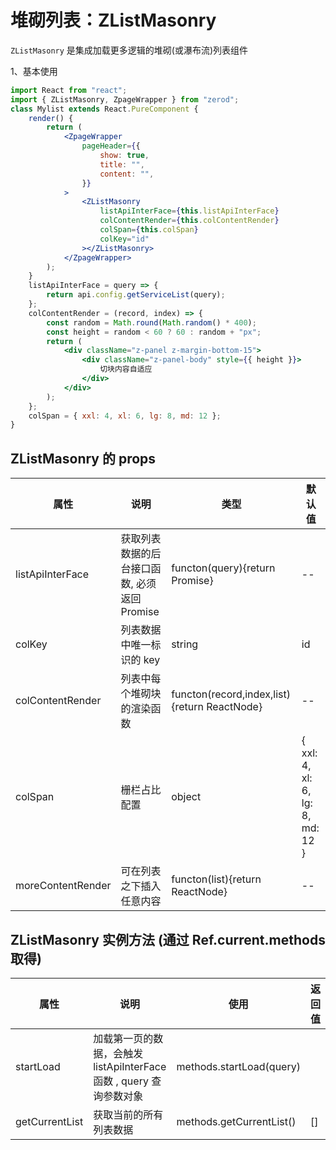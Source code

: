 <!--
 * @Author: zgt
 * @Date: 2019-09-20 19:52:56
 * @LastEditors: zgt
 * @LastEditTime: 2019-10-12 17:04:09
 * @Description: file content
 -->

# 堆砌列表：ZListMasonry

`ZListMasonry` 是集成加载更多逻辑的堆砌(或瀑布流)列表组件

1、基本使用

<div class="z-demo-box" data-render="demo1" data-title="基本使用"></div>

```jsx
import React from "react";
import { ZListMasonry, ZpageWrapper } from "zerod";
class Mylist extends React.PureComponent {
	render() {
		return (
			<ZpageWrapper
				pageHeader={{
					show: true,
					title: "",
					content: "",
				}}
			>
				<ZListMasonry
					listApiInterFace={this.listApiInterFace}
					colContentRender={this.colContentRender}
					colSpan={this.colSpan}
					colKey="id"
				></ZListMasonry>
			</ZpageWrapper>
		);
	}
	listApiInterFace = query => {
		return api.config.getServiceList(query);
	};
	colContentRender = (record, index) => {
		const random = Math.round(Math.random() * 400);
		const height = random < 60 ? 60 : random + "px";
		return (
			<div className="z-panel z-margin-bottom-15">
				<div className="z-panel-body" style={{ height }}>
					切块内容自适应
				</div>
			</div>
		);
	};
	colSpan = { xxl: 4, xl: 6, lg: 8, md: 12 };
}
```

## ZListMasonry 的 props

| 属性              | 说明                                         | 类型                                         | 默认值                           |
| ----------------- | -------------------------------------------- | -------------------------------------------- | -------------------------------- |
| listApiInterFace  | 获取列表数据的后台接口函数, 必须返回 Promise | functon(query){return Promise}               | --                               |
| colKey            | 列表数据中唯一标识的 key                     | string                                       | id                               |
| colContentRender  | 列表中每个堆砌块的渲染函数                   | functon(record,index,list){return ReactNode} | --                               |
| colSpan           | 栅栏占比配置                                 | object                                       | { xxl: 4, xl: 6, lg: 8, md: 12 } |
| moreContentRender | 可在列表之下插入任意内容                     | functon(list){return ReactNode}              | --                               |

## ZListMasonry 实例方法 (通过 Ref.current.methods 取得)

| 属性           | 说明                                                                | 使用                     | 返回值 |
| -------------- | ------------------------------------------------------------------- | ------------------------ | ------ |
| startLoad      | 加载第一页的数据，会触发 listApiInterFace 函数 , query 查询参数对象 | methods.startLoad(query) |
| getCurrentList | 获取当前的所有列表数据                                              | methods.getCurrentList() | []     |
